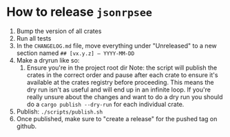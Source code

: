 # How to release `jsonrpsee`

1. Bump the version of all crates
1. Run all tests
1. In the `CHANGELOG.md` file, move everything under "Unreleased" to a new section named `## [vx.y.z] – YYYY-MM-DD`
1. Make a dryrun like so:
	1. Ensure you're in the project root dir
	Note: the script will publish the crates in the correct order and pause after each crate to ensure it's available at the crates registry before proceeding. This means the dry run isn't as useful and will end up in an infinite loop. If you're really unsure about the changes and want to do a dry run you should do a `cargo publish --dry-run` for each individual crate.
1. Publish: `./scripts/publish.sh`
1. Once published, make sure to "create a release" for the pushed tag on github. 
